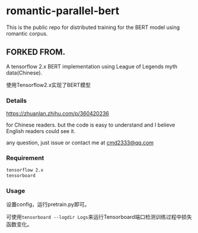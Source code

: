 # romantic-parallel-bert
This is the public repo for distributed training for the BERT model using romantic corpus. 



## FORKED FROM.

A tensorflow 2.x BERT implementation using League of Legends myth data(Chinese).

使用Tensorflow2.x实现了BERT模型

### Details

https://zhuanlan.zhihu.com/p/360420236

for Chinese readers. but the code is easy to understand and I believe English readers could see it.

any question, just issue or contact me at cmd2333@qq.com


### Requirement

```bash
tensorflow 2.x
tensorboard
```

### Usage

设置config，运行pretrain.py即可。

可使用`tensorboard --logdir Logs`来运行Tensorboard端口检测训练过程中损失函数变化。
